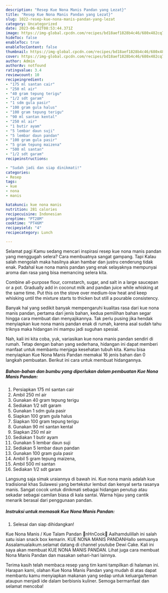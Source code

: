 ```yaml
---
description: "Resep Kue Nona Manis Pandan yang Lezat}"
title: "Resep Kue Nona Manis Pandan yang Lezat}"
slug: 1022-resep-kue-nona-manis-pandan-yang-lezat
category: Uncategorized
date: 2023-06-02T08:53:44.371Z
image: https://img-global.cpcdn.com/recipes/bd18aef1828b4c46/680x482cq70/kue-nona-manis-pandan-foto-resep-utama.jpg
hideToc: false
enableToc: true
enableTocContent: false
thumbnail: https://img-global.cpcdn.com/recipes/bd18aef1828b4c46/680x482cq70/kue-nona-manis-pandan-foto-resep-utama.jpg
cover: https://img-global.cpcdn.com/recipes/bd18aef1828b4c46/680x482cq70/kue-nona-manis-pandan-foto-resep-utama.jpg
author: Admin
authorAv: notfound
ratingvalue: 3.4
reviewcount: 10
recipeingredient:
- "175 ml santan cair"
- "250 ml air"
- "40 gram tepung terigu"
- "1/2 sdt garam"
- "1 sdm gula pasir"
- "100 gram gula halus"
- "100 gram tepung terigu"
- "90 ml santan kental"
- "250 ml air"
- "1 butir ayam"
- "5 lembar daun suji"
- "5 lembar daun pandan"
- "100 gram gula pasir"
- "5 gram tepung maizena"
- "500 ml santan"
- "1/2 sdt garam"
recipeinstructions:

- "Sudah jadi dan siap dinikmati!"
categories:
- Resep
tags:
- kue
- nona
- manis

katakunci: kue nona manis 
nutrition: 281 calories
recipecuisine: Indonesian
preptime: "PT28M"
cooktime: "PT46M"
recipeyield: "4"
recipecategory: Lunch

---
```



Selamat pagi Kamu sedang mencari inspirasi resep kue nona manis pandan yang menggugah selera? Cara membuatnya sangat gampang. Tapi Kalau salah mengolah maka hasilnya akan hambar dan justru cenderung tidak enak. Padahal kue nona manis pandan yang enak selayaknya mempunyai aroma dan rasa yang bisa memancing selera kita.


Combine all-purpose flour, cornstarch, sugar, and salt in a large saucepan or a pot. Gradually add in coconut milk and pandan juice while whisking at the same time. Put this on the stove over medium-low heat and keep whisking until the mixture starts to thicken but still a pourable consistency.

Banyak hal yang sedikit banyak mempengaruhi kualitas rasa dari kue nona manis pandan, pertama dari jenis bahan, kedua pemilihan bahan segar hingga cara membuat dan menyajikannya. Tak perlu pusing jika hendak menyiapkan kue nona manis pandan enak di rumah, karena asal sudah tahu triknya maka hidangan ini mampu jadi suguhan spesial.


Nah, kali ini kita coba, yuk, variasikan kue nona manis pandan sendiri di rumah. Tetap dengan bahan yang sederhana, hidangan ini dapat memberi manfaat untuk membantu menjaga kesehatan tubuh kita. Kamu bisa menyiapkan Kue Nona Manis Pandan memakai 16 jenis bahan dan 0 langkah pembuatan. Berikut ini cara untuk membuat hidangannya.

<!--inarticleads1-->

##### Bahan-bahan dan bumbu yang diperlukan dalam pembuatan Kue Nona Manis Pandan:

1. Persiapkan 175 ml santan cair
1. Ambil 250 ml air
1. Gunakan 40 gram tepung terigu
1. Sediakan 1/2 sdt garam
1. Gunakan 1 sdm gula pasir
1. Siapkan 100 gram gula halus
1. Siapkan 100 gram tepung terigu
1. Gunakan 90 ml santan kental
1. Siapkan 250 ml air
1. Sediakan 1 butir ayam
1. Gunakan 5 lembar daun suji
1. Sediakan 5 lembar daun pandan
1. Gunakan 100 gram gula pasir
1. Ambil 5 gram tepung maizena,
1. Ambil 500 ml santan
1. Sediakan 1/2 sdt garam


Langsung saja simak uraiannya di bawah ini. Kue nona manis adalah kue tradisional khas Sulawesi yang bertekstur lembut dan kenyal serta rasanya manis. Sangat cocok untuk dinikmati sebagai hidangan penutup atau sekadar sebagai camilan biasa di kala santai. Warna hijau yang cantik menarik berasal dari penggunaan pandan. 

<!--inarticleads2-->

##### Instruksi untuk memasak Kue Nona Manis Pandan:


1. Selesai dan siap dihidangkan!

Kue Nona Manis / Kue Talam Pandan 🍰nHnCook🐝 Aalhamdulillah ini salah satu isian snack box kemarin. KUE NONA MANIS PANDANHallo semuanya Assalamualaikum.selamat datang di channel youtube Dewi Cake. Kali ini saya akan membuat KUE NONA MANIS PANDAN. Lihat juga cara membuat Nona Manis Pandan dan masakan sehari-hari lainnya. 

Terima kasih telah membaca resep yang tim kami tampilkan di halaman ini. Harapan kami, olahan Kue Nona Manis Pandan yang mudah di atas dapat membantu kamu menyiapkan makanan yang sedap untuk keluarga/teman ataupun menjadi ide dalam berbisnis kuliner. Semoga bermanfaat dan selamat mencoba!

